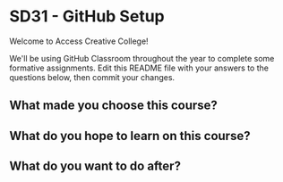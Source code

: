 # SD31 - GitHub Setup

Welcome to Access Creative College!

We'll be using GitHub Classroom throughout the year to complete some formative assignments.
Edit this README file with your answers to the questions below, then commit your changes.

## What made you choose this course?

## What do you hope to learn on this course?

## What do you want to do after?
